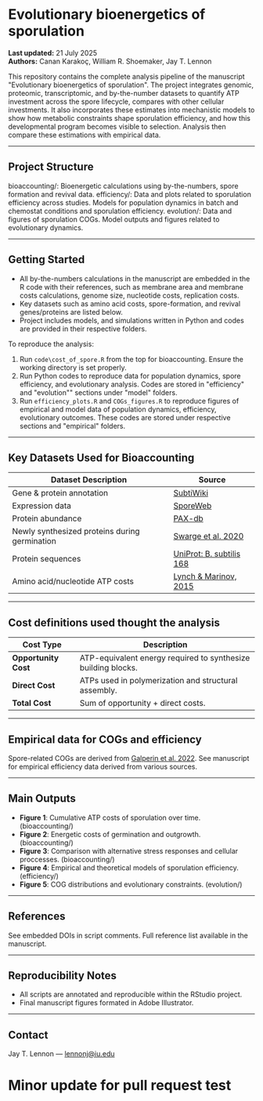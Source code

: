 # Evolutionary bioenergetics of sporulation

**Last updated:** 21 July 2025  
**Authors:** Canan Karakoç,  William R. Shoemaker, Jay T. Lennon

This repository contains the complete analysis pipeline of the manuscript "Evolutionary bioenergetics of sporulation". 
The project integrates genomic, proteomic, transcriptomic, and by-the-number datasets to quantify ATP investment across the spore lifecycle, 
compares with other cellular investments.
It also incorporates these estimates into mechanistic models to show how metabolic constraints shape sporulation efficiency, and how this 
developmental program becomes visible to selection. Analysis then compare these estimations with empirical data. 

---

## Project Structure

bioaccounting/:   Bioenergetic calculations using by-the-numbers, spore formation and revival data.
efficiency/:      Data and plots related to sporulation efficiency across studies. 
                  Models for population dynamics in batch and chemostat conditions and sporulation efficiency.
evolution/:       Data and figures of sporulation COGs. Model outputs and figures related to evolutionary dynamics.


---

## Getting Started

- All by-the-numbers calculations in the manuscript are embedded in the  R code with their references, 
such as membrane area and membrane costs calculations, genome size, nucleotide costs, replication costs.
- Key datasets such as amino acid costs, spore-formation, and revival genes/proteins are listed below. 
- Project includes models, and simulations written in Python and codes are provided in their respective folders. 

To reproduce the analysis:

1. Run `code\cost_of_spore.R` from the top for bioaccounting. Ensure the working directory is set properly.
2. Run Python codes to reproduce data for population dynamics, spore efficiency, and evolutionary analysis. 
Codes are stored in "efficiency" and "evolution"" sections under "model" folders. 
3. Run `efficiency_plots.R` and `COGs_figures.R` to reproduce figures of empirical and model data of 
population dynamics, efficiency, evolutionary outcomes. These codes are stored under respective sections and "empirical" folders. 

---

## Key Datasets Used for Bioaccounting 

| Dataset Description | Source |
|---------------------|--------|
| Gene & protein annotation | [SubtiWiki](https://subtiwiki.uni-goettingen.de/) |
| Expression data | [SporeWeb](https://sporeweb.molgenrug.nl/) |
| Protein abundance | [PAX-db](https://pax-db.org/) |
| Newly synthesized proteins during germination | [Swarge et al. 2020](https://doi.org/10.1128/mSphere.00463-20) |
| Protein sequences | [UniProt: B. subtilis 168](https://www.uniprot.org/taxonomy/224308) |
| Amino acid/nucleotide ATP costs | [Lynch & Marinov, 2015](https://doi.org/10.1073/pnas.1701670114) |

---

## Cost definitions used thought the analysis

| Cost Type | Description |
|-----------|-------------|
| **Opportunity Cost** | ATP-equivalent energy required to synthesize building blocks. |
| **Direct Cost**      | ATPs used in polymerization and structural assembly. |
| **Total Cost**       | Sum of opportunity + direct costs. |

---

## Empirical data for COGs and efficiency 

Spore-related COGs are derived from [Galperin et al. 2022](https://journals.asm.org/doi/10.1128/jb.00079-22). 
See manuscript for empirical efficiency data derived from various sources. 

---

## Main Outputs

- **Figure 1**: Cumulative ATP costs of sporulation over time. (bioaccounting/)
- **Figure 2**: Energetic costs of germination and outgrowth. (bioaccounting/)
- **Figure 3**: Comparison with alternative stress responses and cellular proccesses. (bioaccounting/)
- **Figure 4**: Empirical and theoretical models of sporulation efficiency. (efficiency/)
- **Figure 5**: COG distributions and evolutionary constraints. (evolution/)

---


##  References

See embedded DOIs in script comments. Full reference list available in the manuscript.

---

##  Reproducibility Notes

- All scripts are annotated and reproducible within the RStudio project.
- Final manuscript figures formated in Adobe Illustrator.  

---

## Contact

Jay T. Lennon — [lennonj@iu.edu](mailto:lennonj@iu.edu)
# Minor update for pull request test
